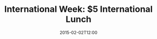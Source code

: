 ---
layout: post
title:  "International Week: $5 International Lunch"
date:   2015-02-02T12:00
start:  "12:00"
end:    "2:00"
categories: events
---